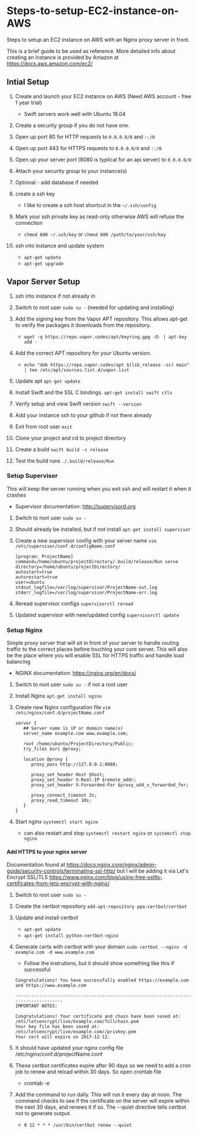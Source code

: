 # Steps-to-setup-EC2-instance-on-AWS
Steps to setup an EC2 instance on AWS with an Nginx proxy server in front. 

This is a brief guide to be used as reference. More detailed info about creating an instance is provided by Amazon at https://docs.aws.amazon.com/ec2/

## Intial Setup

1. Create and launch your EC2 instance on AWS (Need AWS account - free 1 year trial)
   - Swift servers work well with Ubuntu 18.04

1. Create a security group if you do not have one.

1. Open up port 80 for HTTP requests to `0.0.0.0/0` and `::/0`

1. Open up port 443 for HTTPS requests to `0.0.0.0/0` and `::/0`

1. Open up your server port (8080 is typlical for an api server) to `0.0.0.0/0`

1. Attach your security group to your instance(s)

1. Optional - add database if needed

1. create a ssh key 
   - I like to create a ssh host shortcut in the `~/.ssh/config`

1. Mark your ssh private key as read-only otherwise AWS will refuse the connection
   - `chmod 600 ~/.ssh/key` or `chmod 600 /path/to/your/ssh/key` 
   
1. ssh into instance and update system
   - `apt-get update`
   - `apt-get upgrade`

## Vapor Server Setup

1. ssh into instance if not already in

1. Switch to root user `sudo su -` (needed for updating and installing)

1. Add the signing key from the Vapor APT repository. This allows apt-get to verify the packages it downloads from the repository.
   - `wget -q https://repo.vapor.codes/apt/keyring.gpg -O- | apt-key add -`
   
1. Add the correct APT repository for your Ubuntu version.
   - `echo "deb https://repo.vapor.codes/apt $(lsb_release -sc) main" | tee /etc/apt/sources.list.d/vapor.list`
   
1. Update apt `apt-get update`

1. Install Swift and the SSL C bindings. `apt-get install swift ctls`

1. Verify setup and view Swift version `swift --version`

1. Add your instance ssh to your github if not there already

1. Exit from root user `exit`

1. Clone your project and cd to project directory 

1. Create a build `swift build -c release`

1. Test the build runs `./.build/release/Run`

### Setup Supervisor 
This will keep the server running when you exit ssh and will restart it when it crashes
   - Supervisor documentation: http://supervisord.org

1. Switch to root user `sudo su -`

1. Should already be installed, but if not install `apt-get install supervisor`

1. Create a new supervisor config with your server name `vim /etc/supervisor/conf.d/configName.conf`
   ```
   [program: ProjectName]
   command=/home/ubuntu/projectDirectory/.build/release/Run serve
   directory=/home/ubuntu/projectDirectory/
   autostart=true
   autorestart=true
   user=ubuntu
   stdout_logfile=/var/log/supervisor/ProjectName-out.log
   stderr_logfile=/var/log/supervisor/ProjectName-err.log
   ```
   
1. Reread supervisor configs `supervisorctl reread`

1. Updated supervisor with new/updated config `supervisorctl update`

### Setup Nginx 
Simple proxy server that will sit in front of your server to handle routing traffic to the correct places before touching your core server. This will also be the place where you will enable SSL for HTTPS traffic and handle load balancing
   - NGINX documentation: https://nginx.org/en/docs/

1. Switch to root user `sudo su -` if not a root user

1. Install Nginx `apt-get install nginx`

1. Create new Nginx configuration file `vim /etc/nginx/conf.d/projectName.conf`
   ```
   server { 
      ## Server name is iP or domain name(s)
      server_name example.com www.example.com;
    
      root /home/ubuntu/ProjectDirectory/Public; 
      try_files $uri @proxy;

      location @proxy {
         proxy_pass http://127.0.0.1:8080;
      
         proxy_set_header Host $host;
         proxy_set_header X-Real-IP $remote_addr;
         proxy_set_header X-Forwarded-For $proxy_add_x_forwarded_for; 
      
         proxy_connect_timeout 3s;
         proxy_read_timeout 10s;
      } 
   }
   ```
   
1. Start nginx `systemctl start nginx`
   - can also restart and stop `systemctl restart nginx` or `systemctl stop nginx`
   
#### Add HTTPS to your nginx server
Documentation found at https://docs.nginx.com/nginx/admin-guide/security-controls/terminating-ssl-http/ but I will be adding it via Let's Encrypt SSL/TLS https://www.nginx.com/blog/using-free-ssltls-certificates-from-lets-encrypt-with-nginx/

1. Switch to root user `sudo su -`

1. Create the certbot repository `add-apt-repository ppa:certbot/certbot`

1. Update and install certbot
   - `apt-get update`
   - `apt-get install python-certbot-nginx`

1. Generate certs with certbot with your domain `sudo certbot --nginx -d example.com -d www.example.com`
   - Follow the instrutions, but it should show something like this if successful 
   ```
   Congratulations! You have successfully enabled https://example.com and https://www.example.com 

   -------------------------------------------------------------------------------------
   IMPORTANT NOTES: 

   Congratulations! Your certificate and chain have been saved at: 
   /etc/letsencrypt/live/example.com/fullchain.pem 
   Your key file has been saved at: 
   /etc/letsencrypt/live/example.com//privkey.pem
   Your cert will expire on 2017-12-12.
   ```
   
1. It should have updated your nginx config file /etc/nginx/conf.d/projectName.conf

1. These certbot certificates expire after 90 days so we need to add a cron job to renew and reload within 30 days. So open crontab file
   - crontab -e
   
1. Add the command to run daily. This will run it every day at noon. The command checks to see if the certificate on the server will expire within the next 30 days, and renews it if so. The --quiet directive tells certbot not to generate output. 
   - `0 12 * * * /usr/bin/certbot renew --quiet`
